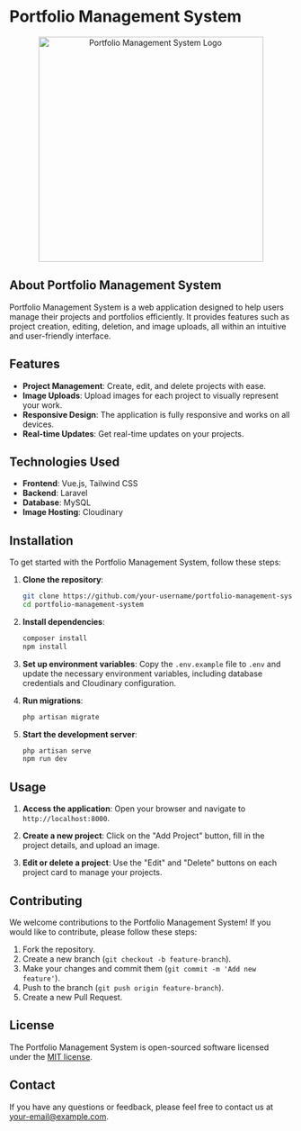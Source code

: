# Portfolio Management System

<p align="center"><img src="https://via.placeholder.com/400" width="400" alt="Portfolio Management System Logo"></p>

## About Portfolio Management System

Portfolio Management System is a web application designed to help users manage their projects and portfolios efficiently. It provides features such as project creation, editing, deletion, and image uploads, all within an intuitive and user-friendly interface.

## Features

-   **Project Management**: Create, edit, and delete projects with ease.
-   **Image Uploads**: Upload images for each project to visually represent your work.
-   **Responsive Design**: The application is fully responsive and works on all devices.
-   **Real-time Updates**: Get real-time updates on your projects.

## Technologies Used

-   **Frontend**: Vue.js, Tailwind CSS
-   **Backend**: Laravel
-   **Database**: MySQL
-   **Image Hosting**: Cloudinary

## Installation

To get started with the Portfolio Management System, follow these steps:

1. **Clone the repository**:

    ```sh
    git clone https://github.com/your-username/portfolio-management-system.git
    cd portfolio-management-system
    ```

2. **Install dependencies**:

    ```sh
    composer install
    npm install
    ```

3. **Set up environment variables**:
   Copy the `.env.example` file to `.env` and update the necessary environment variables, including database credentials and Cloudinary configuration.

4. **Run migrations**:

    ```sh
    php artisan migrate
    ```

5. **Start the development server**:
    ```sh
    php artisan serve
    npm run dev
    ```

## Usage

1. **Access the application**:
   Open your browser and navigate to `http://localhost:8000`.

2. **Create a new project**:
   Click on the "Add Project" button, fill in the project details, and upload an image.

3. **Edit or delete a project**:
   Use the "Edit" and "Delete" buttons on each project card to manage your projects.

## Contributing

We welcome contributions to the Portfolio Management System! If you would like to contribute, please follow these steps:

1. Fork the repository.
2. Create a new branch (`git checkout -b feature-branch`).
3. Make your changes and commit them (`git commit -m 'Add new feature'`).
4. Push to the branch (`git push origin feature-branch`).
5. Create a new Pull Request.

## License

The Portfolio Management System is open-sourced software licensed under the [MIT license](https://opensource.org/licenses/MIT).

## Contact

If you have any questions or feedback, please feel free to contact us at [your-email@example.com](mailto:your-email@example.com).
